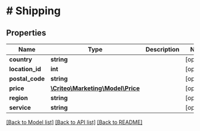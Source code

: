 # # Shipping

## Properties

Name | Type | Description | Notes
------------ | ------------- | ------------- | -------------
**country** | **string** |  | [optional] 
**location_id** | **int** |  | [optional] 
**postal_code** | **string** |  | [optional] 
**price** | [**\Criteo\Marketing\Model\Price**](Price.md) |  | [optional] 
**region** | **string** |  | [optional] 
**service** | **string** |  | [optional] 

[[Back to Model list]](../../README.md#documentation-for-models) [[Back to API list]](../../README.md#documentation-for-api-endpoints) [[Back to README]](../../README.md)


